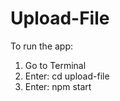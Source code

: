 # Upload-File
To run the app:  
1. Go to Terminal  
2. Enter: cd upload-file  
3. Enter: npm start 
